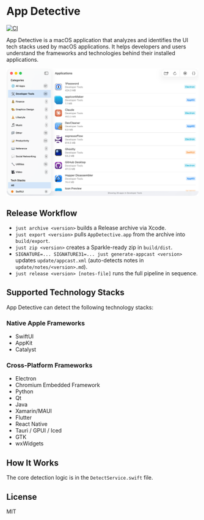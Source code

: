 # App Detective

[![CI](https://github.com/hewigovens/app-detective/actions/workflows/ci.yml/badge.svg)](https://github.com/hewigovens/app-detective/actions/workflows/ci.yml)

App Detective is a macOS application that analyzes and identifies the UI tech stacks used by macOS applications. It helps developers and users understand the frameworks and technologies behind their installed applications.

![App Detective](Assets/main.png)

## Release Workflow

- `just archive <version>` builds a Release archive via Xcode.
- `just export <version>` pulls `AppDetective.app` from the archive into `build/export`.
- `just zip <version>` creates a Sparkle-ready zip in `build/dist`.
- `SIGNATURE=... SIGNATURE31=... just generate-appcast <version>` updates `update/appcast.xml` (auto-detects notes in `update/notes/<version>.md`).
- `just release <version> [notes-file]` runs the full pipeline in sequence.

## Supported Technology Stacks

App Detective can detect the following technology stacks:

### Native Apple Frameworks
- SwiftUI
- AppKit
- Catalyst

### Cross-Platform Frameworks
- Electron
- Chromium Embedded Framework
- Python
- Qt
- Java
- Xamarin/MAUI
- Flutter
- React Native
- Tauri / GPUI / Iced
- GTK
- wxWidgets

## How It Works

The core detection logic is in the `DetectService.swift` file.

## License

MIT
